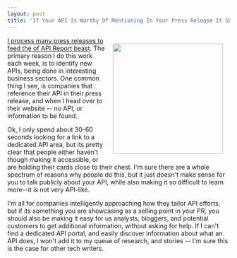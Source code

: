 ```yaml
---
layout: post
title: 'If Your API Is Worthy Of Mentioning In Your Press Release It Should Also Be Linked On Your Website'
---
```

<p><a href="/admin/blog/"><img style="padding: 15px;" src="https://s3.amazonaws.com/kinlane-productions/api-report/api-report-logo.png" alt="" width="250" align="right" /></a></p>
<p><a href="http://api.report/">I process many press releases to feed the of API.Report beast</a>. The primary reason I do this work each week, is to identify new APIs, being done in interesting business sectors. One common thing I see, is companies that reference their API in their press release, and when I head over to their website -- no API, or information to be found.&nbsp;</p>
<p>Ok, I only spend about 30-60 seconds looking for a link to a dedicated API area, but its pretty clear that people either haven't though making it accessible, or are holding their cards close to their chest. I'm sure there are a whole spectrum of reasons why people do this, but it just doesn't make sense for you to talk publicly about your API, while also making it so difficult to learn more--it is not very API-like.&nbsp;</p>
<p>I'm all for companies intelligently approaching how they tailor API efforts, but if its something you are showcasing as a selling point in your PR, you should also be making it easy for us analysts, bloggers, and potential customers to get additional information, without asking for help. If I can't find a dedicated API portal, and easily discover information about what an API does, I won't add it to my queue of research, and stories -- I'm sure this is the case for other tech writers.</p>
